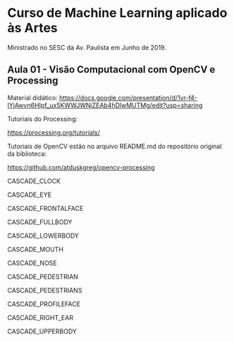 # Curso de Machine Learning aplicado às Artes

Ministrado no SESC da Av. Paulista em Junho de 2019.

## Aula 01 - Visão Computacional com OpenCV e Processing

Material didático: https://docs.google.com/presentation/d/1vr-f4-IYjAwvn6HIpf_ux5KWWJWNiZEAb4hDlwMUTMg/edit?usp=sharing

Tutoriais do Processing: 

https://processing.org/tutorials/

Tutoriais de OpenCV estão no arquivo README.md do repositório original da biblioteca: 

https://github.com/atduskgreg/opencv-processing

CASCADE_CLOCK 
           
CASCADE_EYE 
           
CASCADE_FRONTALFACE 
           
CASCADE_FULLBODY 
           
CASCADE_LOWERBODY 
           
CASCADE_MOUTH 
           
CASCADE_NOSE 
           
CASCADE_PEDESTRIAN 
           
CASCADE_PEDESTRIANS 
           
CASCADE_PROFILEFACE 
           
CASCADE_RIGHT_EAR 
           
CASCADE_UPPERBODY 
